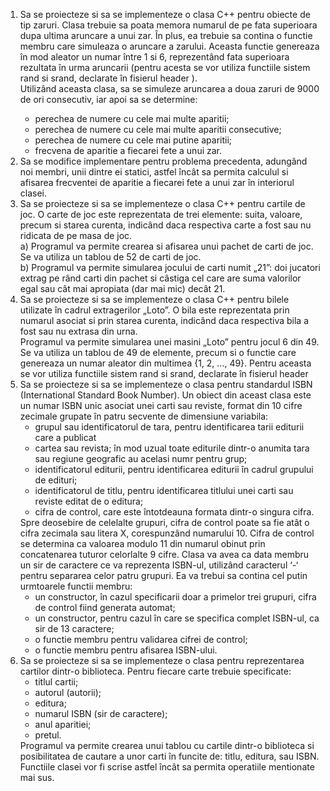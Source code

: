 <ol>
<li> Sa se proiecteze si sa se implementeze o clasa C++ pentru obiecte de tip
zaruri. Clasa trebuie sa poata memora numarul de pe fata superioara dupa
ultima aruncare a unui zar. În plus, ea trebuie sa contina o functie membru
care simuleaza o aruncare a zarului. Aceasta functie genereaza în mod
aleator un numar între 1 si 6, reprezentând fata superioara rezultata în
urma aruncarii (pentru acesta se vor utiliza functiile sistem rand si srand,
declarate în fisierul header <stdlib.h>). <br>
Utilizând aceasta clasa, sa se simuleze aruncarea a doua zaruri de 9000 de
ori consecutiv, iar apoi sa se determine:<br>
<ul>
<li> perechea de numere cu cele mai multe aparitii;</li>
<li> perechea de numere cu cele mai multe aparitii consecutive;</li>
<li> perechea de numere cu cele mai putine aparitii;</li>
<li> frecvena de aparitie a fiecarei fete a unui zar.</li> </li>
</ul>
<li> Sa se modifice implementare pentru problema precedenta, adungând
noi membri, unii dintre ei statici, astfel încât sa permita calculul si afisarea
frecventei de aparitie a fiecarei fete a unui zar în interiorul clasei.<br>
<li> Sa se proiecteze si sa se implementeze o clasa C++ pentru cartile de joc.
O carte de joc este reprezentata de trei elemente: suita, valoare, precum si
starea curenta, indicând daca respectiva carte a fost sau nu ridicata de pe
masa de joc.<br>
a) Programul va permite crearea si afisarea unui pachet de carti de joc. Se
va utiliza un tablou de 52 de carti de joc.<br>
b) Programul va permite simularea jocului de carti numit „21”: doi
jucatori extrag pe rând carti din pachet si câstiga cel care are suma
valorilor egal sau cât mai apropiata (dar mai mic) decât 21.<br> </li>
<li> Sa se proiecteze si sa se implementeze o clasa C++ pentru bilele
utilizate în cadrul extragerilor „Loto”. O bila este reprezentata prin
numarul asociat si prin starea curenta, indicând daca respectiva bila a fost
sau nu extrasa din urna.<br>
Programul va permite simularea unei masini „Loto” pentru jocul 6 din 49.
Se va utiliza un tablou de 49 de elemente, precum si o functie care
genereaza un numar aleator din multimea {1, 2, ..., 49}. Pentru aceasta se
vor utiliza functiile sistem rand si srand, declarate în fisierul header
<stdlib.h><br> </li>
<li> Sa se proiecteze si sa se implementeze o clasa pentru standardul ISBN
(International Standard Book Number). Un obiect din aceast clasa este un
numar ISBN unic asociat unei carti sau reviste, format din 10 cifre
zecimale grupate în patru secvente de dimensiune variabila:
<ul>
<li> grupul sau identificatorul de tara, pentru identificarea tarii editurii
care a publicat<li> cartea sau revista; în mod uzual toate editurile dintr-o anumita tara sau regiune geografic au acelasi numr pentru
grup;</li>
<li> identificatorul editurii, pentru identificarea editurii în cadrul
grupului de edituri;</li>
<li> identificatorul de titlu, pentru identificarea titlului unei carti sau
reviste editat de o editura;</li>
<li> cifra de control, care este întotdeauna formata dintr-o singura cifra.</li>
</ul>
Spre deosebire de celelalte grupuri, cifra de control poate sa fie atât o cifra
zecimala sau litera X, corespunzând numarului 10. Cifra de control se
determina ca valoarea modulo 11 din numarul obinut prin concatenarea
tuturor celorlalte 9 cifre. Clasa va avea ca data membru un sir de caractere
ce va reprezenta ISBN-ul, utilizând caracterul ‘-‘ pentru separarea celor
patru grupuri. Ea va trebui sa contina cel putin urmtoarele functii
membru:<br>
<ul>
<li> un constructor, în cazul specificarii doar a primelor trei grupuri,
cifra de control fiind generata automat;</li>
<li> un constructor, pentru cazul în care se specifica complet ISBN-ul,
ca sir de 13 caractere;</li>
<li> o functie membru pentru validarea cifrei de control;</li>
<li> o functie membru pentru afisarea ISBN-ului.</li></ul> </li>

<li> Sa se proiecteze si sa se implementeze o clasa pentru reprezentarea
cartilor dintr-o biblioteca. Pentru fiecare carte trebuie specificate:<br>
<ul>
<li> titlul cartii;</li>
<li> autorul (autorii);</li>
<li> editura;</li>
<li> numarul ISBN (sir de caractere);</li>
<li> anul aparitiei;</li>
<li> pretul.</li> 
</ul>
Programul va permite crearea unui tablou cu cartile dintr-o biblioteca si
posibilitatea de cautare a unor carti în funcite de: titlu, editura, sau ISBN.
Functiile clasei vor fi scrise astfel încât sa permita operatiile mentionate
mai sus. </li></ol>
